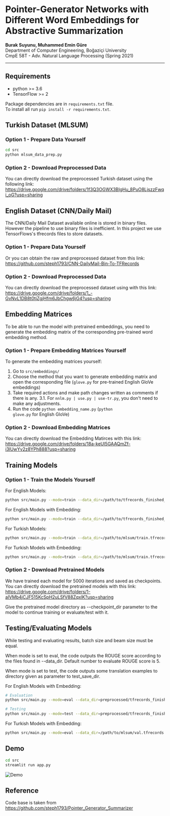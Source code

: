 # Pointer-Generator Networks with Different Word Embeddings for Abstractive Summarization

**Burak Suyunu, Muhammed Emin Güre**  
Department of Computer Engineering, Boğaziçi University  
CmpE 58T - Adv. Natural Language Processing (Spring 2021)

-----

## Requirements
* python >= 3.6
* TensorFlow >= 2

Package dependencies are in `requirements.txt` file.  
To install all run `pip install -r requirements.txt`.

## Turkish Dataset (MLSUM)

### Option 1 - Prepare Data Yourself
```bash
cd src
python mlsum_data_prep.py
```

### Option 2 - Download Preprocessed Data
You can directly download the preprocessed Turkish dataset using the following link: https://drive.google.com/drive/folders/1f3Q3OGWX3BIgHu_8PuO8LjszzFwqi_oG?usp=sharing


## English Dataset (CNN/Daily Mail)
The CNN/Daily Mail Dataset available online is stored in binary files. However the pipeline to use binary files is inefficient. In this project we use TensorFlows's tfrecords files to store datasets.

### Option 1 - Prepare Data Yourself
Or you can obtain the raw and preprocessed dataset from this link: https://github.com/steph1793/CNN-DailyMail-Bin-To-TFRecords

### Option 2 - Download Preprocessed Data
You can directly download the preprocessed dataset using with this link: https://drive.google.com/drive/folders/1_-GvNvL1DB8t0tjZgjHfm6JbChgw6jG4?usp=sharing


## Embedding Matrices

To be able to run the model with pretrained embeddings, you need to generate the embedding matrix of the corresponding pre-trained word embedding method. 

### Option 1 - Prepare Embedding Matrices Yourself
To generate the embedding matrices yourself:

1. Go to <code>src/embeddings/</code>
2. Choose the method that you want to generate embedding matrix and open the corresponding file (<code>glove.py</code> for pre-trained English GloVe embeddings)
3. Take required actions and make path changes written as comments if there is any.
  3.1. For <code>nnlm.py | use.py | use-tr.py</code>, you don't need to make any adjustments.
4. Run the code <code>python embedding_name.py</code> (<code>python glove.py</code> for English GloVe)

### Option 2 - Download Embedding Matrices
You can directly download the Embedding Matirces with this link: https://drive.google.com/drive/folders/18a-keUl5GAAQmZf-i3lUwYv2z8YPh888?usp=sharing


## Training Models

### Option 1 - Train the Models Yourself

For English Models:

```bash
python src/main.py --mode=train --data_dir=/path/to/tfrecords_finished_files/chunked_train --vocab_path=/path/to/tfrecords_finished_files/vocab --checkpoint_dir=/path/to/Checkpoints/embedding_name
```

For English Models with Embedding:

```bash
python src/main.py --mode=train --data_dir=/path/to/tfrecords_finished_files/chunked_train --vocab_path=/path/to/tfrecords_finished_files/vocab --checkpoint_dir=/path/to/Checkpoints/embedding-name --pt_embedding=/path/to/embeddings/embedding-name_embedding_matrix.pk --embed_size=embedding-dimension
```

For Turkish Models:

```bash
python src/main.py --mode=train --data_dir=/path/to/mlsum/train.tfrecords --vocab_path=/path/to/mlsum/vocab --checkpoint_dir=/path/to/Checkpoints/embedding_name
```

For Turkish Models with Embedding:

```bash
python src/main.py --mode=train --data_dir=/path/to/mlsum/train.tfrecords --vocab_path=/path/to/mlsum/vocab --checkpoint_dir=/path/to/Checkpoints/embedding-name --pt_embedding=/path/to/embeddings/embedding-name_embedding_matrix.pk --embed_size=embedding-dimension
```

### Option 2 - Download Pretrained Models

We have trained each model for 5000 iterations and saved as checkpoints. You can directly download the pretrained models with this link: https://drive.google.com/drive/folders/1-aIVMb4jCJF515KcSpH2uLSfV88ZqxlK?usp=sharing

Give the pretrained model directory as --checkpoint_dir parameter to the model to continue training or evaluate/test with it.


## Testing/Evaluating Models

While testing and evaluating results, batch size and beam size must be equal.

When mode is set to eval, the code outputs the ROUGE score according to the files found in --data_dir. Default number to evaluate ROUGE score is 5.

When mode is set to test, the code outputs some translation examples to directory given as parameter to test_save_dir.

For English Models with Embedding:

```bash
# Evaluation
python src/main.py --mode=eval --data_dir=preprocessed/tfrecords_finished_files/chunked_val --vocab_path=preprocessed/tfrecords_finished_files/vocab --checkpoint_dir=preprocessed/glove --pt_embedding=preprocessed/glove_embedding_matrix.pk --embed_size=100 --batch_size=4 --beam_size=4

# Testing
python src/main.py --mode=test --data_dir=preprocessed/tfrecords_finished_files/chunked_val --vocab_path=preprocessed/tfrecords_finished_files/vocab --checkpoint_dir=preprocessed/glove --pt_embedding=preprocessed/glove_embedding_matrix.pk --embed_size=100 --batch_size=4 --beam_size=4 --test_save_dir=temp/decoded
```

For Turkish Models with Embedding:

```bash
python src/main.py --mode=eval --data_dir=/path/to/mlsum/val.tfrecords --vocab_path=/path/to/mlsum/vocab --checkpoint_dir=/path/to/Checkpoints/embedding-name --pt_embedding=/path/to/embeddings/embedding-name_embedding_matrix.pk --embed_size=embedding-dimension --batch_size=4 --beam_size=4
```

## Demo
```bash
cd src
streamlit run app.py
```

![Demo](https://github.com/emingure/text-summarization/blob/main/assets/demo.png?raw=true)


## Reference

Code base is taken from https://github.com/steph1793/Pointer_Generator_Summarizer
